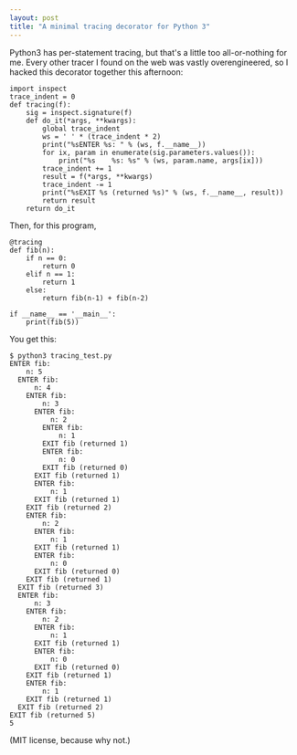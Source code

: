 ```yaml
---
layout: post
title: "A minimal tracing decorator for Python 3"
---
```


Python3 has per-statement tracing, but that's a little too
all-or-nothing for me. Every other tracer I found on the web was
vastly overengineered, so I hacked this decorator together this
afternoon:

    import inspect
    trace_indent = 0
    def tracing(f):
        sig = inspect.signature(f)
        def do_it(*args, **kwargs):
            global trace_indent
            ws = ' ' * (trace_indent * 2)
            print("%sENTER %s: " % (ws, f.__name__))
            for ix, param in enumerate(sig.parameters.values()):
                print("%s    %s: %s" % (ws, param.name, args[ix]))
            trace_indent += 1
            result = f(*args, **kwargs)
            trace_indent -= 1
            print("%sEXIT %s (returned %s)" % (ws, f.__name__, result))
            return result
        return do_it

Then, for this program,

    @tracing
    def fib(n):
        if n == 0:
            return 0
        elif n == 1:
            return 1
        else:
            return fib(n-1) + fib(n-2)
    
    if __name__ == '__main__':
        print(fib(5))

You get this:

    $ python3 tracing_test.py
    ENTER fib:
        n: 5
      ENTER fib:
          n: 4
        ENTER fib:
            n: 3
          ENTER fib:
              n: 2
            ENTER fib:
                n: 1
            EXIT fib (returned 1)
            ENTER fib:
                n: 0
            EXIT fib (returned 0)
          EXIT fib (returned 1)
          ENTER fib:
              n: 1
          EXIT fib (returned 1)
        EXIT fib (returned 2)
        ENTER fib:
            n: 2
          ENTER fib:
              n: 1
          EXIT fib (returned 1)
          ENTER fib:
              n: 0
          EXIT fib (returned 0)
        EXIT fib (returned 1)
      EXIT fib (returned 3)
      ENTER fib:
          n: 3
        ENTER fib:
            n: 2
          ENTER fib:
              n: 1
          EXIT fib (returned 1)
          ENTER fib:
              n: 0
          EXIT fib (returned 0)
        EXIT fib (returned 1)
        ENTER fib:
            n: 1
        EXIT fib (returned 1)
      EXIT fib (returned 2)
    EXIT fib (returned 5)
    5

(MIT license, because why not.)
